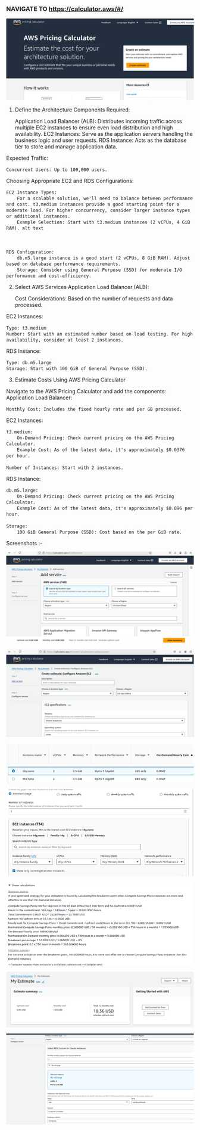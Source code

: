 ### NAVIGATE TO https://calculator.aws/#/



![alt text](<images/Screenshot from 2024-08-28 07-41-57.png>)

1. Define the Architecture
Components Required:

    Application Load Balancer (ALB): Distributes incoming traffic across multiple EC2 instances to ensure even load distribution and high availability.
    EC2 Instances: Serve as the application servers handling the business logic and user requests.
    RDS Instance: Acts as the database tier to store and manage application data.

Expected Traffic:

    Concurrent Users: Up to 100,000 users.

Choosing Appropriate EC2 and RDS Configurations:

    EC2 Instance Types:
        For a scalable solution, we'll need to balance between performance and cost. t3.medium instances provide a good starting point for a moderate load. For higher concurrency, consider larger instance types or additional instances.
        Example Selection: Start with t3.medium instances (2 vCPUs, 4 GiB RAM). alt text



    RDS Configuration:
        db.m5.large instance is a good start (2 vCPUs, 8 GiB RAM). Adjust based on database performance requirements.
        Storage: Consider using General Purpose (SSD) for moderate I/O performance and cost-efficiency.

2. Select AWS Services
Application Load Balancer (ALB):

    Cost Considerations: Based on the number of requests and data processed.

EC2 Instances:

    Type: t3.medium
    Number: Start with an estimated number based on load testing. For high availability, consider at least 2 instances.

RDS Instance:

    Type: db.m5.large
    Storage: Start with 100 GiB of General Purpose (SSD).

3. Estimate Costs Using AWS Pricing Calculator

Navigate to the AWS Pricing Calculator and add the components:
Application Load Balancer:

    Monthly Cost: Includes the fixed hourly rate and per GB processed.

EC2 Instances:

    t3.medium:
        On-Demand Pricing: Check current pricing on the AWS Pricing Calculator.
        Example Cost: As of the latest data, it's approximately $0.0376 per hour.

    Number of Instances: Start with 2 instances.

RDS Instance:

    db.m5.large:
        On-Demand Pricing: Check current pricing on the AWS Pricing Calculator.
        Example Cost: As of the latest data, it's approximately $0.096 per hour.

    Storage:
        100 GiB General Purpose (SSD): Cost based on the per GiB rate.


Screenshots :-


![alt text](<images/Screenshot from 2024-08-28 07-53-24.png>)

![alt text](<images/Screenshot from 2024-08-28 07-54-31.png>)

![alt text](<images/Screenshot from 2024-08-28 07-55-39.png>)

![alt text](<images/Screenshot from 2024-08-28 07-56-07.png>)

![alt text](<images/Screenshot from 2024-08-28 07-56-44.png>)

![alt text](<images/Screenshot from 2024-08-28 07-58-02.png>)

![alt text](<images/Screenshot from 2024-08-28 07-59-44.png>)